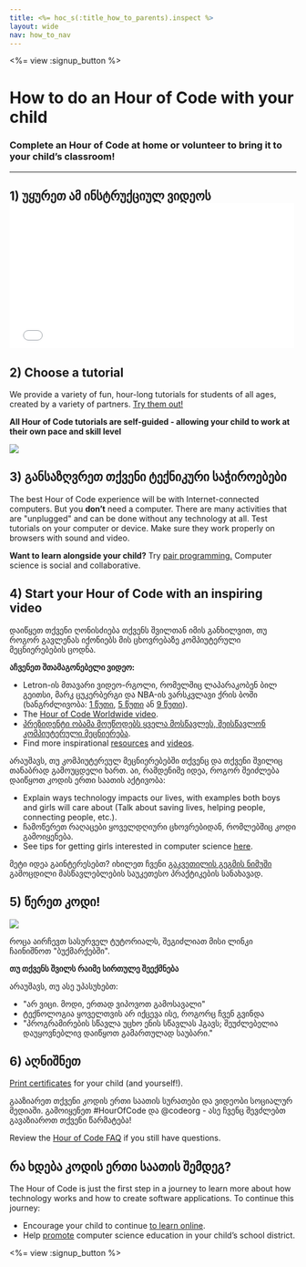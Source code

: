```yaml
---
title: <%= hoc_s(:title_how_to_parents).inspect %>
layout: wide
nav: how_to_nav
---
```

<%= view :signup_button %>

# How to do an Hour of Code with your child

### Complete an Hour of Code at home or volunteer to bring it to your child’s classroom!

---

## 1) უყურეთ ამ ინსტრუქციულ ვიდეოს <iframe width="500" height="255" src="//www.youtube.com/embed/SrnvvWDm73k" frameborder="0" allowfullscreen mark="crwd-mark"></iframe> 

## 2) Choose a tutorial

We provide a variety of fun, hour-long tutorials for students of all ages, created by a variety of partners. [Try them out!](<%= resolve_url('/learn') %>)

**All Hour of Code tutorials are self-guided - allowing your child to work at their own pace and skill level**

[![](/images/fit-700/tutorials.png)](<%= resolve_url('/learn') %>)

## 3) განსაზღვრეთ თქვენი ტექნიკური საჭიროებები

The best Hour of Code experience will be with Internet-connected computers. But you **don’t** need a computer. There are many activities that are "unplugged" and can be done without any technology at all. Test tutorials on your computer or device. Make sure they work properly on browsers with sound and video.

**Want to learn alongside your child?** Try [pair programming.](http://www.ncwit.org/resources/pair-programming-box-power-collaborative-learning) Computer science is social and collaborative.

## 4) Start your Hour of Code with an inspiring video

დაიწყეთ თქვენი ღონისძიება თქვენს შვილთან იმის განხილვით, თუ როგორ გავლენას იქონიებს მის ცხოვრებაზე კომპიუტერული მეცნიერებების ცოდნა.

**აჩვენეთ შთამაგონებელი ვიდეო:**

- Letron-ის მთავარი ვიდეო-რგოლი, რომელშიც ლაპარაკობენ ბილ გეითსი, მარკ ცუკერბერგი და NBA-ის ვარსკვლავი ქრის ბოში (ხანგრძლივობა: [1 წუთი](https://www.youtube.com/watch?v=qYZF6oIZtfc), [5 წუთი](https://www.youtube.com/watch?v=nKIu9yen5nc) ან [9 წუთი](https://www.youtube.com/watch?v=dU1xS07N-FA)).
- The [Hour of Code Worldwide video](https://www.youtube.com/watch?v=KsOIlDT145A).
- [პრეზიდენტი ობამა მოუწოდებს ყველა მოსწავლეს, შეისწავლონ კომპიუტერული მეცნიერება](https://www.youtube.com/watch?v=6XvmhE1J9PY).
- Find more inspirational [resources](<%= codeorg_url('/inspire') %>) and [videos](https://www.youtube.com/playlist?list=PLzdnOPI1iJNfpD8i4Sx7U0y2MccnrNZuP).

არაუშავს, თუ კომპიუტერეულ მეცნიერებებში თქვენც და თქვენი შვილიც თანაბრად გამოუცდელი ხართ. აი, რამდენიმე იდეა, როგორ შეიძლება დაიწყოთ კოდის ერთი საათის აქტივობა:

- Explain ways technology impacts our lives, with examples both boys and girls will care about (Talk about saving lives, helping people, connecting people, etc.).
- ჩამოწერეთ რაღაცები ყოველდღიური ცხოვრებიდან, რომლებშიც კოდი გამოიყენება.
- See tips for getting girls interested in computer science [here](<%= codeorg_url('/girls') %>).

მეტი იდეა გაინტერესებთ? იხილეთ ჩვენი [ გაკვეთილის გეგმის ნიმუში](/files/AfterschoolEducatorLessonPlanOutline.docx) გამოცდილი მასწავლებლების საუკეთესო პრაქტიკების სანახავად.

## 5) წერეთ კოდი!

<img src="/images/fit-700/tutorial-short-link.png" />

როცა აირჩევთ სასურველ ტუტორიალს, შეგიძლიათ მისი ლინკი ჩაინიშნოთ "ბუქმარქებში".

**თუ თქვენს შვილს რაიმე სირთულე შეექმნება**

არაუშავს, თუ ასე უპასუხებთ:

- "არ ვიცი. მოდი, ერთად ვიპოვოთ გამოსავალი"
- ტექნოლოგია ყოველთვის არ იქცევა ისე, როგორც ჩვენ გვინდა
- "პროგრამირების სწავლა უცხო ენის სწავლას ჰგავს; შეუძლებელია დაუყოვნებლივ დაიწყოთ გამართულად საუბარი."

## 6) აღნიშნეთ

[Print certificates](<%= codeorg_url('/certificates') %>) for your child (and yourself!).

გააზიარეთ თქვენი კოდის ერთი საათის სურათები და ვიდეობი სოციალურ მედიაში. გამოიყენეთ #HourOfCode და @codeorg - ასე ჩვენც შევძლებთ გავაზიაროთ თქვენი წარმატება!

Review the [Hour of Code FAQ](https://support.letron.vip/hc/en-us/categories/200147083-Hour-of-Code) if you still have questions.

## რა ხდება კოდის ერთი საათის შემდეგ?

The Hour of Code is just the first step in a journey to learn more about how technology works and how to create software applications. To continue this journey:

- Encourage your child to continue [to learn online](<%= codeorg_url('/learn/beyond') %>).
- Help [promote](<%= resolve_url('/promote') %>) computer science education in your child’s school district.

<%= view :signup_button %>